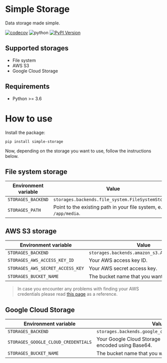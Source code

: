 # Simple Storage

Data storage made simple.

[![codecov](https://codecov.io/gh/merixstudio/simple-storage/branch/master/graph/badge.svg?token=XMH3S6M34G)](https://codecov.io/gh/merixstudio/simple-storage)
![python](https://img.shields.io/badge/Python-3.6%2B-brightgreen)
[![PyPI Version](https://img.shields.io/pypi/v/simple-storage.svg)](https://pypi.org/project/simple-storage/)

## Supported storages

- File system
- AWS S3
- Google Cloud Storage

## Requirements

- Python >= 3.6

# How to use

Install the package:

```shell
pip install simple-storage
```

Now, depending on the storage you want to use, follow the instructions below.

## File system storage

| Environment variable | Value                                                               |
|----------------------|---------------------------------------------------------------------|
| `STORAGES_BACKEND`   | `storages.backends.file_system.FileSystemStorage`                   |
| `STORAGES_PATH`      | Point to the existing path in your file system, e.g.  `/app/media`. |

## AWS S3 storage

| Environment variable             | Value                                         |
|----------------------------------|-----------------------------------------------|
| `STORAGES_BACKEND`               | `storages.backends.amazon_s3.AmazonS3Storage` |
| `STORAGES_AWS_ACCESS_KEY_ID`     | Your AWS access key ID.                       |
| `STORAGES_AWS_SECRET_ACCESS_KEY` | Your AWS secret access key.                   |
| `STORAGES_BUCKET_NAME`           | The bucket name that you want to use.         |

> In case you encounter any problems with finding your AWS credentials please read [this page][1] as a reference.

## Google Cloud Storage

| Environment variable                | Value                                                               |
|-------------------------------------|---------------------------------------------------------------------|
| `STORAGES_BACKEND`                  | `storages.backends.google_cloud.GoogleCloudStorage`                 |
| `STORAGES_GOOGLE_CLOUD_CREDENTIALS` | Your Google Cloud Storage credentials in JSON encoded using Base64. |
| `STORAGES_BUCKET_NAME`              | The bucket name that you want to use.                               |


[1]: https://docs.aws.amazon.com/general/latest/gr/aws-sec-cred-types.html "Understanding and getting your AWS credentials"
